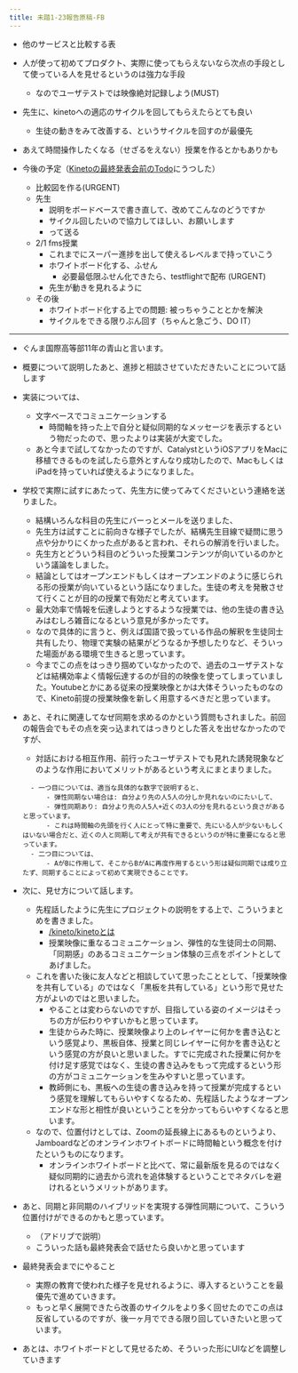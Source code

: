 ```yaml
---
title: 未踏1-23報告原稿-FB
---
```


* 他のサービスと比較する表

* 人が使って初めてプロダクト、実際に使ってもらえないなら次点の手段として使っている人を見せるというのは強力な手段
  
  * なのでユーザテストでは映像絶対記録しよう(MUST)
* 先生に、kinetoへの適応のサイクルを回してもらえたらとても良い
  
  * 生徒の動きをみて改善する、というサイクルを回すのが最優先
* あえて時間操作したくなる（せざるをえない）授業を作るとかもありかも

* 今後の予定（[Kinetoの最終発表会前のTodo](Kineto%E3%81%AE%E6%9C%80%E7%B5%82%E7%99%BA%E8%A1%A8%E4%BC%9A%E5%89%8D%E3%81%AETodo.md)にうつした）
  
  * 比較図を作る(URGENT)
  * 先生
    * 説明をボードベースで書き直して、改めてこんなのどうですか
    * サイクル回したいので協力してほしい、お願いします
    * って送る
  * 2/1 fms授業
    * これまでにスーパー進捗を出して使えるレベルまで持っていこう
    * ホワイトボード化する、ふせん
      * 必要最低限ふせん化できたら、testflightで配布 (URGENT)
    * 先生が動きを見れるように
  * その後
    * ホワイトボード化する上での問題: 被っちゃうこととかを解決
    * サイクルをできる限りぶん回す（ちゃんと急ごう、DO IT）

---

* ぐんま国際高等部11年の青山と言います。

* 概要について説明したあと、進捗と相談させていただきたいことについて話します

* 実装については、
  
  * 文字ベースでコミュニケーションする
    * 時間軸を持った上で自分と疑似同期的なメッセージを表示するという物だったので、思ったよりは実装が大変でした。
  * あと今まで試してなかったのですが、CatalystというiOSアプリをMacに移植できるものを試したら意外とすんなり成功したので、MacもしくはiPadを持っていれば使えるようになりました。
* 学校で実際に試すにあたって、先生方に使ってみてくださいという連絡を送りました。
  
  * 結構いろんな科目の先生にバーっとメールを送りました、
  * 先生方は試すことに前向きな様子でしたが、結構先生目線で疑問に思う点や分かりにくかった点があると言われ、それらの解消を行いました。
  * 先生方とどういう科目のどういった授業コンテンツが向いているのかという議論をしました。
  * 結論としてはオープンエンドもしくはオープンエンドのように感じられる形の授業が向いているという話になりました。生徒の考えを発散させて行くことが目的の授業で有効だと考えています。
  * 最大効率で情報を伝達しようとするような授業では、他の生徒の書き込みはむしろ雑音になるという意見が多かったです。
  * なので具体的に言うと、例えば国語で扱っている作品の解釈を生徒同士共有したり、物理で実験の結果がどうなるか予想したりなど、そういった場面がある環境で生きると思っています。
  * 今までこの点をはっきり掴めていなかったので、過去のユーザテストなどは結構効率よく情報伝達するのが目的の映像を使ってしまっていました。Youtubeとかにある従来の授業映像とかは大体そういったものなので、Kineto前提の授業映像を新しく用意するべきだと思っています。
* あと、それに関連してなぜ同期を求めるのかという質問もされました。前回の報告会でもその点を突っ込まれてはっきりとした答えを出せなかったのですが、
  - 対話における相互作用、前行ったユーザテストでも見れた誘発現象などのような作用においてメリットがあるという考えにまとまりました。
  
  ````
    - 一つ目については、適当な具体的な数字で説明すると、
        - 弾性同期ない場合は: 自分より先の人5人の分しか見れないのにたいして、
        - 弾性同期あり: 自分より先の人5人+近くの3人の分を見れるという良さがあると思っています。
        - これは時間軸の先頭を行く人にとって特に重要で、先にいる人が少ないもしくはいない場合だと、近くの人と同期して考えが共有できるというのが特に重要になると思っています。
    - 二つ目については、
        - AがBに作用して、そこからBがAに再度作用するという形は疑似同期では成り立たず、同期することによって初めて実現できることです。
  ````

* 次に、見せ方について話します。
  
  * 先程話したように先生にプロジェクトの説明をする上で、こういうまとめを書きました。
    * [/kineto/kinetoとは](https://scrapbox.io/kineto/kinetoとは)
    * 授業映像に重なるコミュニケーション、弾性的な生徒同士の同期、「同期感」のあるコミュニケーション体験の三点をポイントとしてあげました。
  * これを書いた後に友人などと相談していて思ったこととして、「授業映像を共有している」のではなく「黒板を共有している」という形で見せた方がよいのではと思いました。
    * やることは変わらないのですが、目指している姿のイメージはそっちの方が伝わりやすいかもと思っています。
    * 生徒からみた時に、授業映像より上のレイヤーに何かを書き込むという感覚より、黒板自体、授業と同じレイヤーに何かを書き込むという感覚の方が良いと思いました。すでに完成された授業に何かを付け足す感覚ではなく、生徒の書き込みをもって完成するという形の方がコミュニケーションを生みやすいと思っています。
    * 教師側にも、黒板への生徒の書き込みを持って授業が完成するという感覚を理解してもらいやすくなるため、先程話したようなオープンエンドな形と相性が良いということを分かってもらいやすくなると思います。
  * なので、位置付けとしては、Zoomの延長線上にあるものというより、Jamboardなどのオンラインホワイトボードに時間軸という概念を付けたというものになります。
    * オンラインホワイトボードと比べて、常に最新版を見るのではなく疑似同期的に過去から流れを追体験するということでネタバレを避けれるというメリットがあります。
* あと、同期と非同期のハイブリッドを実現する弾性同期について、こういう位置付けができるのかもと思っています。
  
  * （アドリブで説明）
  * こういった話も最終発表会で話せたら良いかと思っています
* 最終発表会までにやること
  
  * 実際の教育で使われた様子を見せれるように、導入するということを最優先で進めていきます。
  * もっと早く展開できたら改善のサイクルをより多く回せたのでこの点は反省しているのですが、後一ヶ月でできる限り回していきたいと思っています。
* あとは、ホワイトボードとして見せるため、そういった形にUIなどを調整していきます
